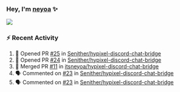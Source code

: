 ### Hey, I'm [neyoa][website] ✨

![](https://github-readme-stats.vercel.app/api?username=itsneyoa&show_icons=true&theme=radical&custom_title=neyoa%27s%20GitHub%20Stats&hide_border=true&count_private=true)

### :zap: Recent Activity

<!--START_SECTION:activity-->
1. 💪 Opened PR [#25](https://github.com/Senither/hypixel-discord-chat-bridge/pull/25) in [Senither/hypixel-discord-chat-bridge](https://github.com/Senither/hypixel-discord-chat-bridge)
2. 💪 Opened PR [#24](https://github.com/Senither/hypixel-discord-chat-bridge/pull/24) in [Senither/hypixel-discord-chat-bridge](https://github.com/Senither/hypixel-discord-chat-bridge)
3. 🎉 Merged PR [#11](https://github.com/itsneyoa/hypixel-discord-chat-bridge/pull/11) in [itsneyoa/hypixel-discord-chat-bridge](https://github.com/itsneyoa/hypixel-discord-chat-bridge)
4. 🗣 Commented on [#23](https://github.com/Senither/hypixel-discord-chat-bridge/issues/23) in [Senither/hypixel-discord-chat-bridge](https://github.com/Senither/hypixel-discord-chat-bridge)
5. 🗣 Commented on [#23](https://github.com/Senither/hypixel-discord-chat-bridge/issues/23) in [Senither/hypixel-discord-chat-bridge](https://github.com/Senither/hypixel-discord-chat-bridge)
<!--END_SECTION:activity-->

<!--Now playing maybe? https://github.com/novatorem/novatorem-->

[website]: https://neyoa.me
